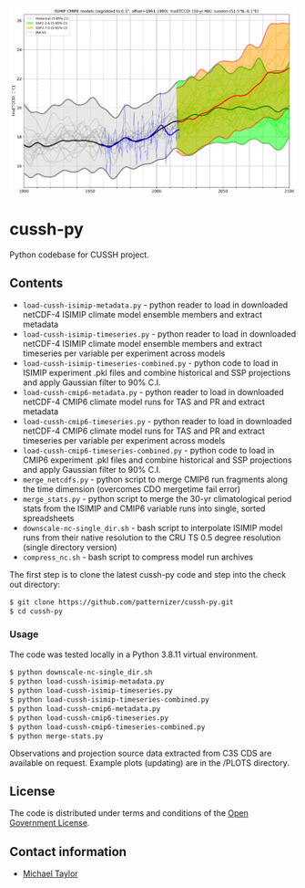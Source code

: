 ![image](https://github.com/patternizer/cussh-py/blob/main/PLOTS/tnxETCCDI_SSPs_with_historical_bias_adjusted-London.png)

# cussh-py

Python codebase for CUSSH project.

## Contents

* `load-cussh-isimip-metadata.py` - python reader to load in downloaded netCDF-4 ISIMIP climate model ensemble members and extract metadata
* `load-cussh-isimip-timeseries.py` - python reader to load in downloaded netCDF-4 ISIMIP climate model ensemble members and extract timeseries per variable per experiment across models
* `load-cussh-isimip-timeseries-combined.py` - python code to load in ISIMIP experiment .pkl files and combine historical and SSP projections and apply Gaussian filter to 90% C.I.
* `load-cussh-cmip6-metadata.py` - python reader to load in downloaded netCDF-4 CMIP6 climate model runs for TAS and PR and extract metadata
* `load-cussh-cmip6-timeseries.py` - python reader to load in downloaded netCDF-4 CMIP6 climate model runs for TAS and PR and extract timeseries per variable per experiment across models
* `load-cussh-cmip6-timeseries-combined.py` - python code to load in CMIP6 experiment .pkl files and combine historical and SSP projections and apply Gaussian filter to 90% C.I.
* `merge_netcdfs.py` - python script to merge CMIP6 run fragments along the time dimension (overcomes CDO mergetime fail error)
* `merge_stats.py` - python script to merge the 30-yr climatological period stats from the ISIMIP and CMIP6 variable runs into single, sorted spreadsheets
* `downscale-nc-single_dir.sh` - bash script to interpolate ISIMIP model runs from their native resolution to the CRU TS 0.5 degree resolution (single directory version)
* `compress_nc.sh` - bash script to compress model run archives

The first step is to clone the latest cussh-py code and step into the check out directory: 

    $ git clone https://github.com/patternizer/cussh-py.git
    $ cd cussh-py

### Usage

The code was tested locally in a Python 3.8.11 virtual environment.

    $ python downscale-nc-single_dir.sh
    $ python load-cussh-isimip-metadata.py
    $ python load-cussh-isimip-timeseries.py
    $ python load-cussh-isimip-timeseries-combined.py
    $ python load-cussh-cmip6-metadata.py
    $ python load-cussh-cmip6-timeseries.py
    $ python load-cussh-cmip6-timeseries-combined.py
    $ python merge-stats.py
    
Observations and projection source data extracted from C3S CDS are available on request. Example plots (updating) are in the /PLOTS directory.

## License

The code is distributed under terms and conditions of the [Open Government License](http://www.nationalarchives.gov.uk/doc/open-government-licence/version/3/).

## Contact information

* [Michael Taylor](michael.a.taylor@uea.ac.uk)


